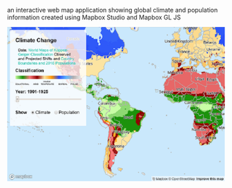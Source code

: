 an interactive web map application showing global climate and population information created using Mapbox Studio and Mapbox GL JS

![](climate-map.PNG)
